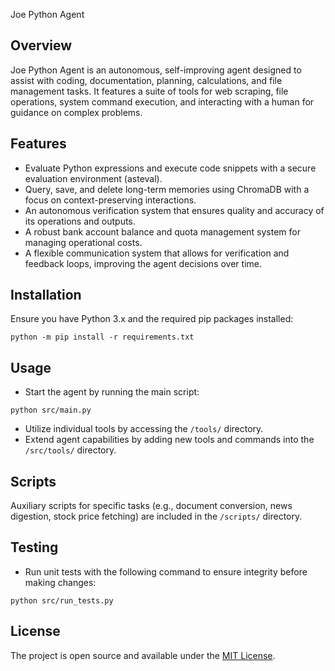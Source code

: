 Joe Python Agent

## Overview

Joe Python Agent is an autonomous, self-improving agent designed to assist with coding, documentation, planning, calculations, and file management tasks. It features a suite of tools for web scraping, file operations, system command execution, and interacting with a human for guidance on complex problems.

## Features

- Evaluate Python expressions and execute code snippets with a secure evaluation environment (asteval).
- Query, save, and delete long-term memories using ChromaDB with a focus on context-preserving interactions.
- An autonomous verification system that ensures quality and accuracy of its operations and outputs.
- A robust bank account balance and quota management system for managing operational costs.
- A flexible communication system that allows for verification and feedback loops, improving the agent decisions over time.

## Installation

Ensure you have Python 3.x and the required pip packages installed:

```
python -m pip install -r requirements.txt
```

## Usage

- Start the agent by running the main script:

```
python src/main.py
```

- Utilize individual tools by accessing the `/tools/` directory.
- Extend agent capabilities by adding new tools and commands into the `/src/tools/` directory.

## Scripts

Auxiliary scripts for specific tasks (e.g., document conversion, news digestion, stock price fetching) are included in the `/scripts/` directory.

## Testing

- Run unit tests with the following command to ensure integrity before making changes:

```
python src/run_tests.py
```

## License

The project is open source and available under the [MIT License](LICENSE).

